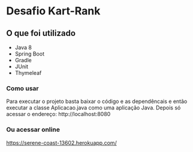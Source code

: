 # Desafio Kart-Rank

## O que foi utilizado
* Java 8 
* Spring Boot
* Gradle
* JUnit
* Thymeleaf

### Como usar ###
Para executar o projeto basta baixar o código e as dependêncais e então executar a classe Aplicacao.java como uma aplicação Java. Depois só acessar o endereço: http://localhost:8080

### Ou acessar online ###
https://serene-coast-13602.herokuapp.com/
